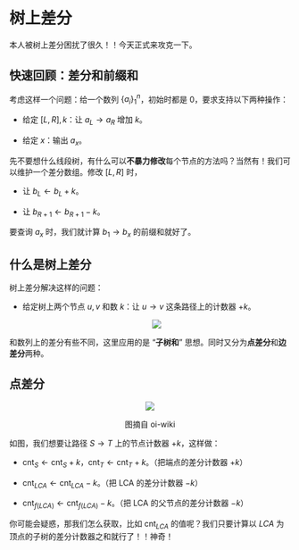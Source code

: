 # 树上差分

本人被树上差分困扰了很久！！今天正式来攻克一下。

## 快速回顾：差分和前缀和

考虑这样一个问题：给一个数列 $\{a_i\}^n_1$，初始时都是 $0$，要求支持以下两种操作：

- 给定 $[L,R],k$：让 $a_L\to a_R$ 增加 $k$。

- 给定 $x$：输出 $a_x$。

先不要想什么线段树，有什么可以**不暴力修改**每个节点的方法吗？当然有！我们可以维护一个差分数组。修改 $[L,R]$ 时，

- 让 $b_L\leftarrow b_L+k$。

- 让 $b_{R+1}\leftarrow b_{R+1}-k$。

要查询 $a_x$ 时，我们就计算 $b_1\to b_x$ 的前缀和就好了。

## 什么是树上差分

树上差分解决这样的问题：

- 给定树上两个节点 $u,v$ 和数 $k$：让 $u\to v$ 这条路径上的计数器 $+k$。

  <center><img src='/img/oi/tree-2.webp' className='invertable-img' /></center>

和数列上的差分有些不同，这里应用的是 “**子树和**” 思想。同时又分为**点差分**和**边差分**两种。

## 点差分

<center><img src='/img/oi/prefix_sum1.webp' className='invertable-img' /><p>图摘自 oi-wiki</p></center>

如图，我们想要让路径 $S\to T$ 上的节点计数器 $+k$，这样做：

- $\text{cnt}_S\leftarrow\text{cnt}_S+k$，$\text{cnt}_T\leftarrow\text{cnt}_T+k$。（把端点的差分计数器 $+k$）

- $\text{cnt}_{LCA}\leftarrow\text{cnt}_{LCA}-k$。（把 LCA 的差分计数器 $-k$）

- $\text{cnt}_{f(LCA)}\leftarrow\text{cnt}_{f(LCA)}-k$。（把 LCA 的父节点的差分计数器 $-k$）

你可能会疑惑，那我们怎么获取，比如 $\text{cnt}_{LCA}$ 的值呢？我们只要计算以 $LCA$ 为顶点的子树的差分计数器之和就行了！！神奇！

